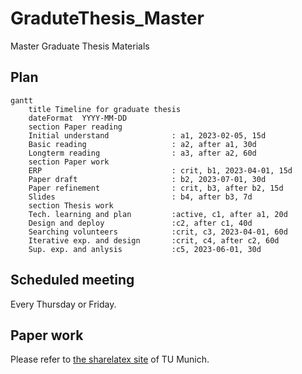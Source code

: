 # GraduteThesis_Master
Master Graduate Thesis Materials

## Plan
```mermaid
gantt
    title Timeline for graduate thesis
    dateFormat  YYYY-MM-DD
    section Paper reading
    Initial understand              : a1, 2023-02-05, 15d
    Basic reading                   : a2, after a1, 30d
    Longterm reading                : a3, after a2, 60d
    section Paper work
    ERP                             : crit, b1, 2023-04-01, 15d
    Paper draft                     : b2, 2023-07-01, 30d
    Paper refinement                : crit, b3, after b2, 15d
    Slides                          : b4, after b3, 7d
    section Thesis work
    Tech. learning and plan         :active, c1, after a1, 20d
    Design and deploy               :c2, after c1, 40d
    Searching volunteers            :crit, c3, 2023-04-01, 60d
    Iterative exp. and design       :crit, c4, after c2, 60d
    Sup. exp. and anlysis           :c5, 2023-06-01, 30d
```
## Scheduled meeting
Every Thursday or Friday.

## Paper work
Please refer to [the sharelatex site](https://sharelatex.tum.de/project/63a8a5565ac510008631f18f) of TU Munich.
